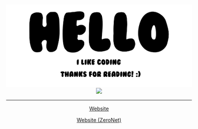 <p align="center">
  <img src="https://github.com/I2rys/I2rys/blob/main/image.png?raw=true"></img>
  <a href="https://discord.gg/uqGXCDerQw"><img src="https://qu.ax/NYWW.png"></img></a>
</p>

<hr>
<p align="center"><a href="https://i2rys.vercel.app/">Website</a></p>
<p align="center"><a href="http://127.0.0.1:43110/1EZPQZyGBavj3TQJXdBnfZ1Kcw4WgnXDFr/">Website (ZeroNet)</a></p>
